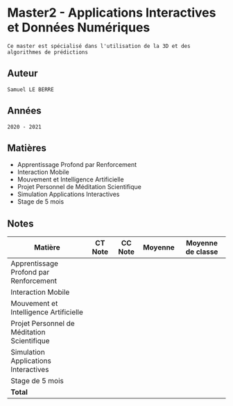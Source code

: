 # Master2 - Applications Interactives et Données Numériques
    Ce master est spécialisé dans l'utilisation de la 3D et des algorithmes de prédictions
## Auteur
    Samuel LE BERRE
## Années
    2020 - 2021
## Matières
* Apprentissage Profond par Renforcement
* Interaction Mobile
* Mouvement et Intelligence Artificielle
* Projet Personnel de Méditation Scientifique
* Simulation Applications Interactives
* Stage de 5 mois
## Notes
| **Matière** | **CT Note** | **CC Note** | **Moyenne** | **Moyenne de classe** |
|---|---|---|---|---|
| Apprentissage Profond par Renforcement |  |  |  |  |
| Interaction Mobile |  |  |  |  |
| Mouvement et Intelligence Artificielle |  |  |  |  |
| Projet Personnel de Méditation Scientifique |  |  |  |  |
| Simulation Applications Interactives |  |  |  |  |
| Stage de 5 mois |  |  |  |  |
| **Total** |  |  |  |  |